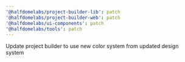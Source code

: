 ```yaml
---
'@halfdomelabs/project-builder-lib': patch
'@halfdomelabs/project-builder-web': patch
'@halfdomelabs/ui-components': patch
'@halfdomelabs/tools': patch
---
```


Update project builder to use new color system from updated design system
